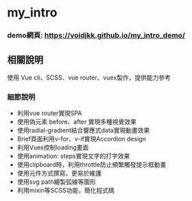 # my_intro

### demo網頁: <https://voidjkk.github.io/my_intro_demo/>  

## 相關說明
使用 Vue cli、SCSS、vue router、vuex製作，提供能力參考

### 細節說明

* 利用vue router實現SPA
* 使用偽元素 before、after 實現多種視覺效果
* 使用radial-gradient結合響應式data實現動畫效果
* Brief頁面利用v-for、v-if實現Accordion design
* 利用Vuex控制loading畫面
* 使用animation: steps實現文字的打字效果
* 使用clipboard時，利用throttle防止頻繁觸發提示框動畫
* 使用元件方式撰寫，更易於維護
* 使用svg path繪製弧線等圖形
* 利用mixin等SCSS功能，簡化程式碼